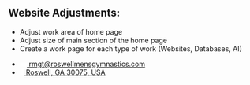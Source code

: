 ## Website Adjustments:

- Adjust work area of home page
- Adjust size of main section of the home page
- Create a work page for each type of work (Websites, Databases, AI)

<div id="topheader">
				<div id="contact"> 
					<ul>
						<li><a href="mailto:rmgt@roswellmensgymnastics.com"><img src="./images/social-icons/envelope.svg" width="14" alt="instagram icon"> rmgt@roswellmensgymnastics.com</a></li>
						<li><a href="https://goo.gl/maps/QMH5axQeVq6vVE14A"><img src="./images/social-icons/location.svg" width="8" alt="RMGT Address location"> Roswell, GA 30075, USA</a></li>
					</ul>
				</div>
				<div id="social" style="display: none;">
					<ul>
						<li><a class="insta"><img src="./images/social-icons/insta.svg" width="20" alt="instagram icon"></a></li>
						<li><a class="facebook"><img src="./images/social-icons/facebook.svg" width="20" alt="facebook icon"></a></li>
						<li><a class="twitter"><img src="./images/social-icons/twitter.svg" width="20" alt="twitter icon"></a></li>
					</ul>
				</div>
			</div>